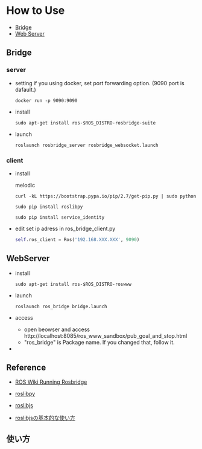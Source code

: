 # How to Use

- [Bridge](#Bridge)
- [Web Server](#WebServer)

## Bridge

### server
- setting
  if you using docker, set port forwarding option.
  (9090 port is dafault.)
  ```
  docker run -p 9090:9090
  ```

- install

  ```
  sudo apt-get install ros-$ROS_DISTRO-rosbridge-suite
  ```

- launch 

  ```
  roslaunch rosbridge_server rosbridge_websocket.launch
  ```

### client
- install

  melodic
  ```
  curl -kL https://bootstrap.pypa.io/pip/2.7/get-pip.py | sudo python
  ```
  ```
  sudo pip install roslibpy
  ```

  ```
  sudo pip install service_identity
  ```

- edit 
  set ip adress in ros_bridge_client.py
  ```python 
  self.ros_client = Ros('192.168.XXX.XXX', 9090)
  ```



## WebServer

- install
  ```
  sudo apt-get install ros-$ROS_DISTRO-roswww
  ```
- launch
  ```
  roslaunch ros_bridge bridge.launch
  ```
- access 
  - open beowser and access http://localhost:8085/ros_www_sandbox/pub_goal_and_stop.html
  - "ros_bridge" is Package name. If you changed that, follow it.



- 

## Reference

- [ROS Wiki Running Rosbridge](http://wiki.ros.org/rosbridge_suite/Tutorials/RunningRosbridge)

- [roslibpy](https://roslibpy.readthedocs.io/en/latest/examples.html)

- [roslibjs](http://wiki.ros.org/roslibjs)
- [roslibjsの基本的な使い方](https://qiita.com/daigakupotato/items/bb44c070d4304caa4bf1)

## 使い方
